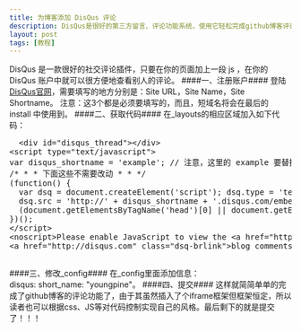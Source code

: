 ```yaml
---
title: 为博客添加 DisQus 评论
description: DisQus是很好的第三方留言、评论功能系统，使用它轻松完成github博客评论
layout: post
tags: [教程]
---
```


DisQus 是一款很好的社交评论插件，只要在你的页面加上一段 js ，在你的DisQus 账户中就可以很方便地查看别人的评论。
####一、注册账户####
登陆<a href="http://www.disqus.com/">DisQus官网</a>，需要填写的地方分别是：Site URL，Site Name，Site Shortname。 注意：这3个都是必须要填写的，而且，短域名将会在最后的 install 中使用到。
####二、获取代码####
在_layouts的相应区域加入如下代码：
<pre class="code">
  &lt;div id="disqus_thread"&gt;&lt;/div&gt;
&lt;script type="text/javascript"&gt;
var disqus_shortname = 'example'; // 注意，这里的 example 要替换为你自己的短域名
/* * * 下面这些不需要改动 * * */
(function() {
  var dsq = document.createElement('script'); dsq.type = 'text/javascript'; dsq.async = true;
  dsq.src = 'http://' + disqus_shortname + '.disqus.com/embed.js';
  (document.getElementsByTagName('head')[0] || document.getElementsByTagName('body')[0]).appendChild(dsq);
})();
&lt;/script&gt;
&lt;noscript&gt;Please enable JavaScript to view the &lt;a href="http://disqus.com/?ref_noscript"&gt;comments powered by Disqus.&lt;/a&gt;&lt;/noscript&gt;
&lt;a href="http://disqus.com" class="dsq-brlink"&gt;blog comments powered by &lt;span class="logo-disqus"&gt;Disqus&lt;/span&gt;&lt;/a&gt;
   </pre>
####三、修改_config####
在_config里面添加信息：<br/>
disqus:
  short_name: "youngpine"。
####四、提交####
这样就简简单单的完成了github博客的评论功能了，由于其虽然插入了个iframe框架但框架恒定，所以读者也可以根据css、JS等对代码控制实现自己的风格。最后剩下的就是提交了！！！